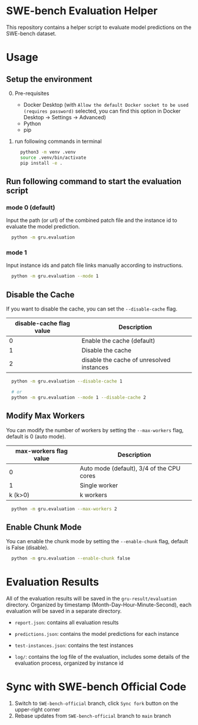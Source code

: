 # SWE-bench Evaluation Helper

This repository contains a helper script to evaluate model predictions on the SWE-bench dataset.

# Usage

## Setup the environment

0. Pre-requisites

    - Docker Desktop (with `Allow the default Docker socket to be used (requires password)` selected, you can find this option in Docker Desktop -> Settings -> Advanced)
    - Python
    - pip

1. run following commands in terminal

    ```bash
      python3 -m venv .venv
      source .venv/bin/activate
      pip install -e .
    ```

## Run following command to start the evaluation script

### mode 0 (default)

Input the path (or url) of the combined patch file and the instance id to evaluate the model prediction.

```bash
  python -m gru.evaluation
```

### mode 1

Input instance ids and patch file links manually according to instructions.

```bash
  python -m gru.evaluation --mode 1
```

## Disable the Cache

If you want to disable the cache, you can set the `--disable-cache` flag.

| disable-cache flag value | Description                               |
| ------------------------ | ----------------------------------------- |
| 0                        | Enable the cache (default)                |
| 1                        | Disable the cache                         |
| 2                        | disable the cache of unresolved instances |

```bash
  python -m gru.evaluation --disable-cache 1

  # or
  python -m gru.evaluation --mode 1 --disable-cache 2
```

## Modify Max Workers

You can modify the number of workers by setting the `--max-workers` flag, default is 0 (auto mode).

| max-workers flag value | Description                               |
| ---------------------- | ----------------------------------------- |
| 0                      | Auto mode (default), 3/4 of the CPU cores |
| 1                      | Single worker                             |
| k (k>0)                | k workers                                 |

```bash
  python -m gru.evaluation --max-workers 2
```

## Enable Chunk Mode

You can enable the chunk mode by setting the `--enable-chunk` flag, default is False (disable).

```bash
  python -m gru.evaluation --enable-chunk false
```

# Evaluation Results

All of the evaluation results will be saved in the `gru-result/evaluation` directory. Organized by timestamp (Month-Day-Hour-Minute-Second), each evaluation will be saved in a separate directory.

-   `report.json`: contains all evaluation results

-   `predictions.json`: contains the model predictions for each instance
-   `test-instances.json`: contains the test instances

-   `log/`: contains the log file of the evaluation, includes some details of the evaluation process, organized by instance id

# Sync with SWE-bench Official Code

1. Switch to `SWE-bench-official` branch, click `Sync fork` button on the upper-right corner
2. Rebase updates from `SWE-bench-official` branch to `main` branch
